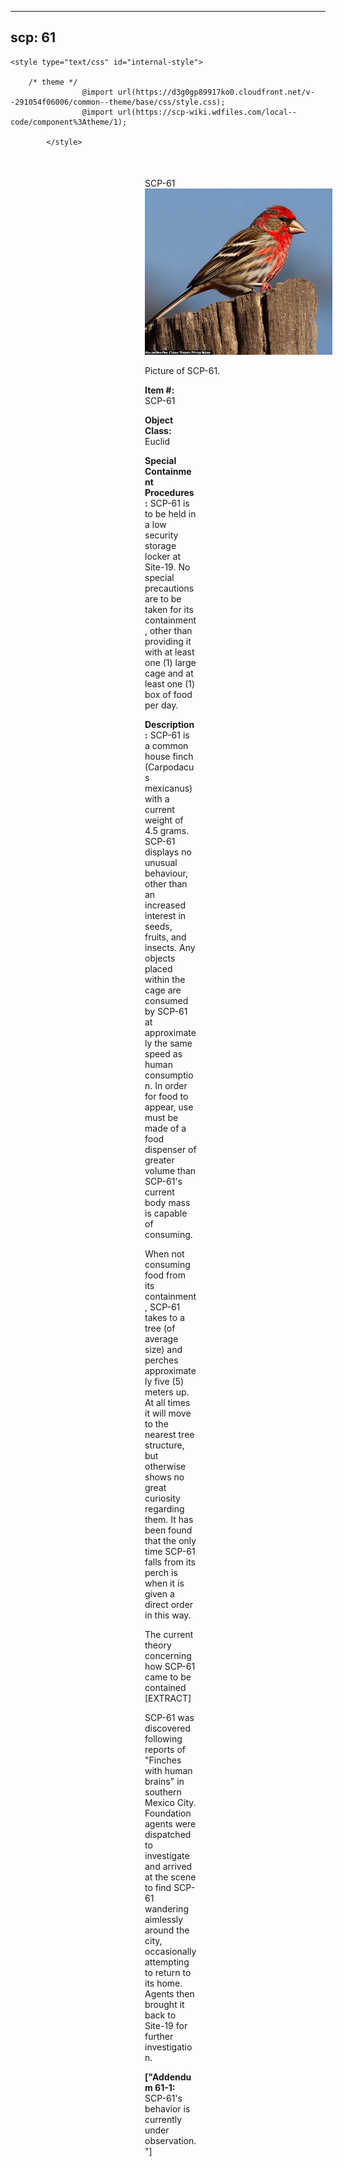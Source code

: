 
---
scp: 61
---

<head>
    <title>61 - SCP Foundation</title>
    
    <style type="text/css" id="internal-style">
                
        /* theme */
                    @import url(https://d3g0gp89917ko0.cloudfront.net/v--291054f06006/common--theme/base/css/style.css);
                    @import url(https://scp-wiki.wdfiles.com/local--code/component%3Atheme/1);
            
            </style>
<style>
iframe.scpnet-interwiki-frame { height: 0; }
</style>

</head>

<div id="main-content" style="margin: 50px 206px 20px 215px;">
<div id="action-area-top"></div>
<div id="page-title">SCP-61</div>
<div id="page-content">
<div style="text-align: right;"></div>
<div class="scp-image-block block-right" style="width:300px;"><img src="https://raw.githubusercontent.com/lucmaki/this-scp-does-not-exist/main/imgs/61.png" style="width:300px;" alt="61.jpg" class="image">
<div class="scp-image-caption" style="width:300px;">
<p>Picture of SCP-61.</p>
</div>
</div>
<p><strong>Item #:</strong> SCP-61</p>
<p><strong>Object Class:</strong> Euclid</p>
<p><strong>Special Containment Procedures:</strong> SCP-61 is to be held in a low security storage locker at Site-19. No special precautions are to be taken for its containment, other than providing it with at least one (1) large cage and at least one (1) box of food per day.</p>
<p><strong>Description:</strong> SCP-61 is a common house finch (Carpodacus mexicanus) with a current weight of 4.5 grams. SCP-61 displays no unusual behaviour, other than an increased interest in seeds, fruits, and insects. Any objects placed within the cage are consumed by SCP-61 at approximately the same speed as human consumption. In order for food to appear, use must be made of a food dispenser of greater volume than SCP-61's current body mass is capable of consuming.</p><p>When not consuming food from its containment, SCP-61 takes to a tree (of average size) and perches approximately five (5) meters up. At all times it will move to the nearest tree structure, but otherwise shows no great curiosity regarding them. It has been found that the only time SCP-61 falls from its perch is when it is given a direct order in this way.</p><p>The current theory concerning how SCP-61 came to be contained [EXTRACT]</p><p>SCP-61 was discovered following reports of "Finches with human brains" in southern Mexico City. Foundation agents were dispatched to investigate and arrived at the scene to find SCP-61 wandering aimlessly around the city, occasionally attempting to return to its home. Agents then brought it back to Site-19 for further investigation.</p>
<p> <strong>["Addendum 61-1:</strong> SCP-61's behavior is currently under observation."]</p>

<div class="footer-wikiwalk-nav">
<div style="text-align: center;">
</div>
</div>
</div>
</div>
</div>